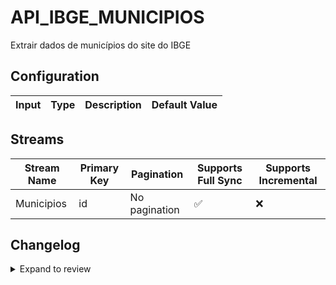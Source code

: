 # API_IBGE_MUNICIPIOS
Extrair dados de municípios do site do IBGE

## Configuration

| Input | Type | Description | Default Value |
|-------|------|-------------|---------------|

## Streams
| Stream Name | Primary Key | Pagination | Supports Full Sync | Supports Incremental |
|-------------|-------------|------------|---------------------|----------------------|
| Municipios | id | No pagination | ✅ |  ❌  |

## Changelog

<details>
  <summary>Expand to review</summary>

| Version          | Date              | Pull Request | Subject        |
|------------------|-------------------|--------------|----------------|
| 0.0.1 | 2024-12-24 | | Initial release by [@Breno-Teodomiro](https://github.com/Breno-Teodomiro) via Connector Builder |

</details>
